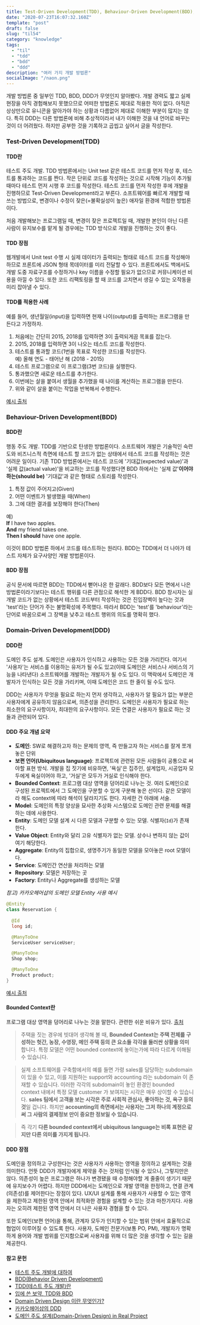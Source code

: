 ```yaml
---
title: Test-Driven Development(TDD), Behaviour-Driven Development(BDD), Domain-Driven Development(DDD)
date: "2020-07-23T16:07:32.160Z"
template: "post"
draft: false
slug: "til54"
category: "knowledge"
tags:
  - "til"
  - "tdd"
  - "bdd"
  - "ddd"
description: "여러 가지 개발 방법론"
socialImage: "/naon.png"
---
```


개발 방법론 중 일부인 TDD, BDD, DDD가 무엇인지 알아봤다. 개발 경력도 짧고 실제 현장을 아직 경험해보지 못했으므로 어떠한 방법론도 제대로 적용한 적이 없다. 아직은 상상만으로 유니콘을 알아가야 하는 상황과 다름없어 제대로 이해한 부분이 많지는 않다. 특히 DDD는 다른 방법론에 비해 추상적이라서 내가 이해한 것을 내 언어로 바꾸는 것이 더 어려웠다. 하지만 공부한 것을 기록하고 곱씹고 싶어서 글을 작성한다.

### Test-Driven Development(TDD)
#### TDD란
테스트 주도 개발. TDD 방법론에서는 Unit test 같은 테스트 코드를 먼저 작성 후, 테스트를 통과하는 코드를 짠다. 작은 단위로 코드를 작성하는 것으로 시작해 기능이 추가될 때마다 테스트 먼저 시행 후 코드를 작성한다. 테스트 코드를 먼저 작성한 후에 개발을 진행하므로 Test-Driven Development라고 부른다. 소프트웨어를 빠르게 개발할 때 쓰는 방법으로, 변경이나 수정이 잦은(=불확실성이 높은) 애자일 환경에 적합한 방법론이다. 

처음 개발해보는 프로그램일 때, 변경이 잦은 프로젝트일 때, 개발한 본인이 아닌 다른 사람이 유지보수를 맡게 될 경우에는 TDD 방식으로 개발을 진행하는 것이 좋다.

#### TDD 장점
웹개발에서 Unit test 수행 시 실제 데이터가 출력되는 형태로 테스트 코드를 작성해야 하므로 프론트에 JSON 형태 목데이터를 미리 전달할 수 있다. 프론트에서도 백에서도 개발 도중 자료구조를 수정하거나 key 이름을 수정할 필요가 없으므로 커뮤니케이션 비용을 아낄 수 있다. 또한 코드 리팩토링을 할 때 코드를 고치면서 생길 수 있는 오작동을 미리 잡아낼 수 있다.

#### TDD를 적용한 사례
예를 들어, 생년월일(input)을 입력하면 현재 나이(output)를 출력하는 프로그램을 만든다고 가정하자.
1. 처음에는 간단히 2015, 2018를 입력하면 3이 출력되게끔 목표를 잡는다.
2. 2015, 2018를 입력하면 3이 나오는 테스트 코드를 작성한다.
3. 테스트를 통과할 코드(1번을 목표로 작성한 코드)를 작성한다.<br>
  예) 올해 연도 - 태어난 해 (2018 - 2015)
4. 테스트 프로그램으로 이 프로그램(3번 코드)을 실행한다.
5. 통과했으면 새로운 테스트를 추가한다.
6. 이번에는 살을 붙여서 생월을 추가했을 때 나이를 계산하는 프로그램을 만든다.
7. 위와 같이 살을 붙이는 작업을 반복해서 수행한다.

[예시 출처](https://gmlwjd9405.github.io/2018/06/03/agile-tdd.html)

### Behaviour-Driven Development(BDD)
#### BDD란
행동 주도 개발. TDD를 기반으로 탄생한 방법론이다. 소프트웨어 개발은 기술적인 숙련도와 비즈니스적 측면에 테스트 할 코드가 없는 상태에서 테스트 코드를 작성하는 것은 어려운 일이다. 기존 TDD 방법론에서는 테스트 코드에 '기대값(expected value)'과 '실제 값(actual value)'을 비교하는 코드를 작성했다면 BDD 하에서는 '실제 값'**이어야 하는(should be)** '기대값'과 같은 형태로 스토리를 작성한다.

1. 특정 값이 주어지고(Given)
2. 어떤 이벤트가 발생했을 때(When)
3. 그에 대한 결과를 보장해야 한다(Then)

예)<br>
**If** I have two apples.<br>
**And** my friend takes one.<br>
**Then I should** have one apple.

이것이 BDD 방법론 하에서 코드를 테스트하는 원리다. BDD는 TDD에서 더 나아가 테스트 자체가 요구사양인 개발 방법론이다.

#### BDD 장점
공식 문서에 따르면 BDD는 TDD에서 뻗어나온 한 갈래다. BDD보다 모든 면에서 나은 방법론이라기보다는 테스트 행위를 다른 관점으로 해석한 게 BDD다. BDD 창시자는 실 개발 코드가 없는 상황에서 테스트 코드부터 작성하는 것은 진입장벽이 높다는 것과 'test'라는 단어가 주는 불명확성에 주목했다. 따라서 BDD는 'test'를 'behaviour'라는 단어로 바꿈으로써 그 장벽을 낮추고 테스트 행위의 의도를 명확히 했다.

### Domain-Driven Development(DDD)
#### DDD란
도메인 주도 설계. 도메인은 사용자가 인식하고 사용하는 모든 것을 가리킨다. 여기서 '사용자'는 서비스를 이용하는 유저가 될 수도 있고(이때 도메인은 서비스나 서비스의 기능을 나타낸다) 소프트웨어를 개발하는 개발자가 될 수도 있다. 이 맥락에서 도메인은 개발자가 인식하는 모든 것을 가리키며, 이때 도메인은 코드 한 줄이 될 수도 있다.

DDD는 사용자가 무엇을 필요로 하는지 먼저 생각하고, 사용자가 알 필요가 없는 부분은 사용자에게 공유하지 않음으로써, 의존성을 관리한다. 도메인은 사용자가 필요로 하는 최소한의 요구사항이자, 최대한의 요구사항이다. 모든 연결은 사용자가 필요로 하는 것들과 관련되어 있다.

#### DDD 주요 개념 요약
- **도메인**: SW로 해결하고자 하는 문제의 영역, 즉 만들고자 하는 서비스를 잘게 쪼개놓은 단위
- **보편 언어(Ubiquitous language)**: 프로젝트에 관련된 모든 사람들이 공통으로 써야할 표현 방식. 개발을 집 짓기에 비유하면, '욕실'은 집주인, 설계업자, 시공업자 모두에게 욕실이어야 하고, '거실'은 모두가 거실로 인식해야 한다.
- **Bounded Context**: 프로그램 대상 영역을 덩어리로 나누는 것. 여러 도메인으로 구성된 프로젝트에서 그 도메인을 구분할 수 있게 구분해 놓은 선이다. 같은 모델이라 해도 context에 따라 해석이 달라지기도 한다. 자세한 건 아래에 서술.
- **Model**: 도메인의 특정 양상을 묘사한 추상화 시스템으로 도메인 관련 문제를 해결하는 데에 사용한다.
- **Entity**: 도메인 모델 설계 시 다른 모델과 구분할 수 있는 모델. 식별자(`Id`)가 존재한다.
- **Value Object**: Entity와 달리 고유 식별자가 없는 모델. 상수나 변하지 않는 값이 여기 해당한다.
- **Aggregate**: Entity의 집합으로, 생명주기가 동일한 모델을 모아놓은 root 모델이다.
- **Service**: 도메인간 연산을 처리하는 모델
- **Repository**: 모델은 저장하는 곳
- **Factory**: Entity나 Aggregate를 생성하는 모델

*참고) 카카오헤어샵의 도메인 모델 Entity 사용 예시*

```java
@Entity
class Reservation {
  
  @Id
  long id;

  @ManyToOne
  ServiceUser serviceUser;

  @ManyToOne
  Shop shop;

  @ManyToOne
  Product product;
}
```
[예시 출처](https://brunch.co.kr/@cg4jins/7)

#### Bounded Context란
프로그램 대상 영역을 덩어리로 나누는 것을 말한다. 관련한 쉬운 비유가 있다. [출처](https://steemit.com/kr/@frontalnh/domain-driven-design)

> 주택을 짓는 경우에 빗대어 생각해 볼 때, **Bounded Context는 주택 전체를 구성하는 헛간, 농장, 수영장, 메인 주택 등의 큰 요소들 각각을 둘러싼 상황을 의미**합니다. 특정 모델은 어떤 bounded context에 놓이는가에 따라 다르게 이해될 수 있습니다.

> 실제 소프트웨어를 구축함에서의 예를 들면 가령 sales를 담당하는 subdomain이 있을 수 있고, 이를 지원하는 support와 accounting 라는 subdomain 이 존재할 수 있습니다. 이러한 각각의 subdomain이 놓인 환경인 bounded context 내에서 특정 모델 customer 가 보여지는 시각은 매우 상이할 수 있습니다. **sales 팀에서 고객을 보는 시각은 주로 사회적 관심사, 좋아하는 것, 욕구 등의 것**일 겁니다. 하지만 **accounting의 측면에서는 사용자는 그저 하나의 계정으로써 그 사람의 결제정보 만이 중요한 정보일 수 있습니다.**

> 즉 각기 **다른 bounded context에서 ubiquitous language는 비록 표현은 같지만 다른 의미를 가지게 됩니다.**

#### DDD 장점
도메인을 정의하고 구성한다는 것은 사용자가 사용하는 영역을 정의하고 설계하는 것을 의미한다. 언뜻 DDD가 개발자에게 제약을 주는 것처럼 인식될 수 있으나, 그렇지만은 않다. 의존성이 높은 프로그램은 하나가 변경됐을 때 수정해야할 게 줄줄이 생기기 때문에 유지보수가 어렵다. 하지만 DDD에서는 도메인으로 개발 영역을 한정하고, 연결 관계(의존성)를 제어한다는 장점이 있다. UX/UI 설계를 통해 사용자가 사용할 수 있는 영역을 제한하고 제한된 영역 안에서 최적화한 경험을 설계할 수 있는 것과 마찬가지다. 사용자는 오히려 제한된 영역 안에서 더 나은 사용자 경혐을 할 수 있다.

또한 도메인(보편 언어)을 통해, 관계자 모두가 인지할 수 있는 범위 안에서 효율적으로 협업이 이루어질 수 있도록 한다. 사용자, 도메인 전문가(보통 PO, PM), 개발자가 명확하게 용어와 개발 범위를 인지함으로써 사용자를 위해 더 많은 것을 생각할 수 있는 길을 제공한다.

#### 참고 문헌
- [테스트 주도 개발에 대하여](https://asfirstalways.tistory.com/296)
- [BDD(Behavior Driven Development)](https://zdnet.co.kr/view/?no=00000039170216)
- [TDD(테스트 주도 개발)란](https://gmlwjd9405.github.io/2018/06/03/agile-tdd.html)
- [입에 쓴 보약, TDD와 BDD](https://kdata.or.kr/info/info_04_view.html?field=&keyword=&type=techreport&page=48&dbnum=172089&mode=detail&type=techreport)
- [Domain Driven Design 이란 무엇인가?](https://steemit.com/kr/@frontalnh/domain-driven-design)
- [카카오헤어샵의 DDD](https://brunch.co.kr/@cg4jins/7)
- [도메인 주도 설계(Domain-Driven Design) in Real Project](https://medium.com/react-native-seoul/%EB%8F%84%EB%A9%94%EC%9D%B8-%EC%A3%BC%EB%8F%84-%EC%84%A4%EA%B3%84-domain-driven-design-in-real-project-2-%ED%98%91%EC%97%85-618e124e1a3d)